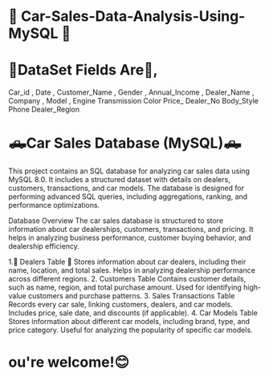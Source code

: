 # 🚗 Car-Sales-Data-Analysis-Using-MySQL 🚗
# 🚀DataSet Fields Are🚀, 
Car_id , 
Date ,
Customer_Name ,
Gender ,
Annual_Income ,
Dealer_Name ,
Company ,
Model ,
Engine
Transmission
Color
Price_
Dealer_No
Body_Style
Phone
Dealer_Region

# 🛻Car Sales Database (MySQL)🛻
This project contains an SQL database for analyzing car sales data using MySQL 8.0. It includes a structured dataset with details on dealers, customers, transactions, and car models. 
The database is designed for performing advanced SQL queries, including aggregations, ranking, and performance optimizations.

Database Overview
The car sales database is structured to store information about car dealerships, customers, transactions, and pricing.
It helps in analyzing business performance, customer buying behavior, and dealership efficiency.

1.🏬 Dealers Table 🏬
Stores information about car dealers, including their name, location, and total sales.
Helps in analyzing dealership performance across different regions.
2. Customers Table
Contains customer details, such as name, region, and total purchase amount.
Used for identifying high-value customers and purchase patterns.
3. Sales Transactions Table
Records every car sale, linking customers, dealers, and car models.
Includes price, sale date, and discounts (if applicable).
4. Car Models Table
Stores information about different car models, including brand, type, and price category.
Useful for analyzing the popularity of specific car models.
# ou're welcome!😊
